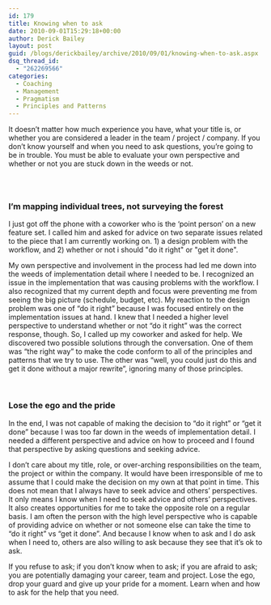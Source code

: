```yaml
---
id: 179
title: Knowing when to ask
date: 2010-09-01T15:29:18+00:00
author: Derick Bailey
layout: post
guid: /blogs/derickbailey/archive/2010/09/01/knowing-when-to-ask.aspx
dsq_thread_id:
  - "262269566"
categories:
  - Coaching
  - Management
  - Pragmatism
  - Principles and Patterns
---
```

It doesn&#8217;t matter how much experience you have, what your title is, or whether you are considered a leader in the team / project / company. If you don&#8217;t know yourself and when you need to ask questions, you&#8217;re going to be in trouble. You must be able to evaluate your own perspective and whether or not you are stuck down in the weeds or not. 

### &#160;

### I’m mapping individual trees, not surveying the forest

I just got off the phone with a coworker who is the &#8216;point person&#8217; on a new feature set. I called him and asked for advice on two separate issues related to the piece that I am currently working on. 1) a design problem with the workflow, and 2) whether or not i should "do it right" or "get it done". 

My own perspective and involvement in the process had led me down into the weeds of implementation detail where I needed to be. I recognized an issue in the implementation that was causing problems with the workflow. I also recognized that my current depth and focus were preventing me from seeing the big picture (schedule, budget, etc). My reaction to the design problem was one of “do it right” because I was focused entirely on the implementation issues at hand. I knew that I needed a higher level perspective to understand whether or not “do it right” was the correct response, though. So, I called up my coworker and asked for help. We discovered two possible solutions through the conversation. One of them was “the right way” to make the code conform to all of the principles and patterns that we try to use. The other was “well, you could just do this and get it done without a major rewrite”, ignoring many of those principles. 

&#160;

### Lose the ego and the pride

In the end, I was not capable of making the decision to “do it right” or “get it done” because I was too far down in the weeds of implementation detail. I needed a different perspective and advice on how to proceed and I found that perspective by asking questions and seeking advice.&#160; 

I don’t care about my title, role, or over-arching responsibilities on the team, the project or within the company. It would have been irresponsible of me to assume that I could make the decision on my own at that point in time. This does not mean that I always have to seek advice and others’ perspectives. It only means I know when I need to seek advice and others’ perspectives. It also creates opportunities for me to take the opposite role on a regular basis. I am often the person with the high level perspective who is capable of providing advice on whether or not someone else can take the time to “do it right” vs “get it done”. And because I know when to ask and I do ask when I need to, others are also willing to ask because they see that it’s ok to ask.

If you refuse to ask; if you don’t know when to ask; if you are afraid to ask; you are potentially damaging your career, team and project. Lose the ego, drop your guard and give up your pride for a moment. Learn when and how to ask for the help that you need.